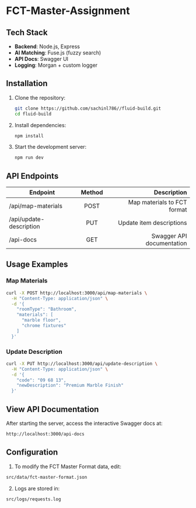 # FCT-Master-Assignment

## Tech Stack

- **Backend**: Node.js, Express
- **AI Matching**: Fuse.js (fuzzy search)
- **API Docs**: Swagger UI
- **Logging**: Morgan + custom logger

## Installation

1. Clone the repository:
   ```bash
   git clone https://github.com/sachinl786//fluid-build.git
   cd fluid-build
    ```
2. Install dependencies:
    ```bash
    npm install
    ```
3. Start the development server:
    ```bash
    npm run dev
    ```

## API Endpoints

| Endpoint   |      Method      |  Description |
|----------|:-------------:|------:|
| /api/map-materials |  POST | Map materials to FCT format |
| /api/update-description |    PUT   |   Update item descriptions |
| /api-docs | GET |    Swagger API documentation |

## Usage Examples
### Map Materials
```bash
curl -X POST http://localhost:3000/api/map-materials \
  -H "Content-Type: application/json" \
  -d '{
    "roomType": "Bathroom",
    "materials": [
      "marble floor",
      "chrome fixtures"
    ]
  }'
  ```
### Update Description
```bash
curl -X PUT http://localhost:3000/api/update-description \
  -H "Content-Type: application/json" \
  -d '{
    "code": "09 68 13",
    "newDescription": "Premium Marble Finish"
  }'
  ```


## View API Documentation
After starting the server, access the interactive Swagger docs at:
```bash
http://localhost:3000/api-docs
```

## Configuration
1. To modify the FCT Master Format data, edit:
```bash
src/data/fct-master-format.json
```

2. Logs are stored in:
```bash
src/logs/requests.log
```
